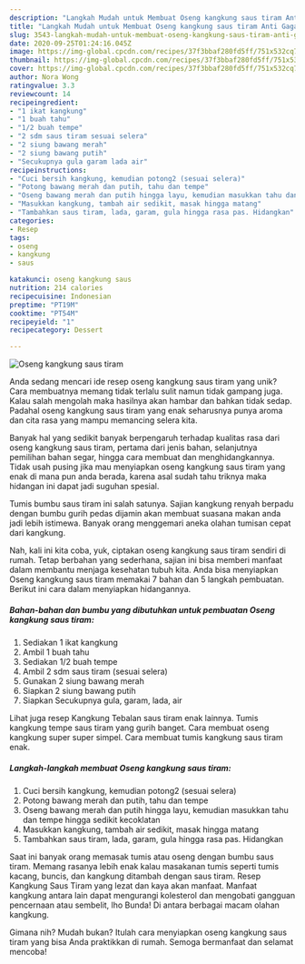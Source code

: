 ```yaml
---
description: "Langkah Mudah untuk Membuat Oseng kangkung saus tiram Anti Gagal"
title: "Langkah Mudah untuk Membuat Oseng kangkung saus tiram Anti Gagal"
slug: 3543-langkah-mudah-untuk-membuat-oseng-kangkung-saus-tiram-anti-gagal
date: 2020-09-25T01:24:16.045Z
image: https://img-global.cpcdn.com/recipes/37f3bbaf280fd5ff/751x532cq70/oseng-kangkung-saus-tiram-foto-resep-utama.jpg
thumbnail: https://img-global.cpcdn.com/recipes/37f3bbaf280fd5ff/751x532cq70/oseng-kangkung-saus-tiram-foto-resep-utama.jpg
cover: https://img-global.cpcdn.com/recipes/37f3bbaf280fd5ff/751x532cq70/oseng-kangkung-saus-tiram-foto-resep-utama.jpg
author: Nora Wong
ratingvalue: 3.3
reviewcount: 14
recipeingredient:
- "1 ikat kangkung"
- "1 buah tahu"
- "1/2 buah tempe"
- "2 sdm saus tiram sesuai selera"
- "2 siung bawang merah"
- "2 siung bawang putih"
- "Secukupnya gula garam lada air"
recipeinstructions:
- "Cuci bersih kangkung, kemudian potong2 (sesuai selera)"
- "Potong bawang merah dan putih, tahu dan tempe"
- "Oseng bawang merah dan putih hingga layu, kemudian masukkan tahu dan tempe hingga sedikit kecoklatan"
- "Masukkan kangkung, tambah air sedikit, masak hingga matang"
- "Tambahkan saus tiram, lada, garam, gula hingga rasa pas. Hidangkan"
categories:
- Resep
tags:
- oseng
- kangkung
- saus

katakunci: oseng kangkung saus 
nutrition: 214 calories
recipecuisine: Indonesian
preptime: "PT19M"
cooktime: "PT54M"
recipeyield: "1"
recipecategory: Dessert

---
```



![Oseng kangkung saus tiram](https://img-global.cpcdn.com/recipes/37f3bbaf280fd5ff/751x532cq70/oseng-kangkung-saus-tiram-foto-resep-utama.jpg)

Anda sedang mencari ide resep oseng kangkung saus tiram yang unik? Cara membuatnya memang tidak terlalu sulit namun tidak gampang juga. Kalau salah mengolah maka hasilnya akan hambar dan bahkan tidak sedap. Padahal oseng kangkung saus tiram yang enak seharusnya punya aroma dan cita rasa yang mampu memancing selera kita.

Banyak hal yang sedikit banyak berpengaruh terhadap kualitas rasa dari oseng kangkung saus tiram, pertama dari jenis bahan, selanjutnya pemilihan bahan segar, hingga cara membuat dan menghidangkannya. Tidak usah pusing jika mau menyiapkan oseng kangkung saus tiram yang enak di mana pun anda berada, karena asal sudah tahu triknya maka hidangan ini dapat jadi suguhan spesial.

Tumis bumbu saus tiram ini salah satunya. Sajian kangkung renyah berpadu dengan bumbu gurih pedas dijamin akan membuat suasana makan anda jadi lebih istimewa. Banyak orang menggemari aneka olahan tumisan cepat dari kangkung.


Nah, kali ini kita coba, yuk, ciptakan oseng kangkung saus tiram sendiri di rumah. Tetap berbahan yang sederhana, sajian ini bisa memberi manfaat dalam membantu menjaga kesehatan tubuh kita. Anda bisa menyiapkan Oseng kangkung saus tiram memakai 7 bahan dan 5 langkah pembuatan. Berikut ini cara dalam menyiapkan hidangannya.

<!--inarticleads1-->

##### Bahan-bahan dan bumbu yang dibutuhkan untuk pembuatan Oseng kangkung saus tiram:

1. Sediakan 1 ikat kangkung
1. Ambil 1 buah tahu
1. Sediakan 1/2 buah tempe
1. Ambil 2 sdm saus tiram (sesuai selera)
1. Gunakan 2 siung bawang merah
1. Siapkan 2 siung bawang putih
1. Siapkan Secukupnya gula, garam, lada, air


Lihat juga resep Kangkung Tebalan saus tiram enak lainnya. Tumis kangkung tempe saus tiram yang gurih banget. Cara membuat oseng kangkung super super simpel. Cara membuat tumis kangkung saus tiram enak. 

<!--inarticleads2-->

##### Langkah-langkah membuat Oseng kangkung saus tiram:

1. Cuci bersih kangkung, kemudian potong2 (sesuai selera)
1. Potong bawang merah dan putih, tahu dan tempe
1. Oseng bawang merah dan putih hingga layu, kemudian masukkan tahu dan tempe hingga sedikit kecoklatan
1. Masukkan kangkung, tambah air sedikit, masak hingga matang
1. Tambahkan saus tiram, lada, garam, gula hingga rasa pas. Hidangkan


Saat ini banyak orang memasak tumis atau oseng dengan bumbu saus tiram. Memang rasanya lebih enak kalau masakanan tumis seperti tumis kacang, buncis, dan kangkung ditambah dengan saus tiram. Resep Kangkung Saus Tiram yang lezat dan kaya akan manfaat. Manfaat kangkung antara lain dapat mengurangi kolesterol dan mengobati gangguan pencernaan atau sembelit, lho Bunda! Di antara berbagai macam olahan kangkung. 

Gimana nih? Mudah bukan? Itulah cara menyiapkan oseng kangkung saus tiram yang bisa Anda praktikkan di rumah. Semoga bermanfaat dan selamat mencoba!
